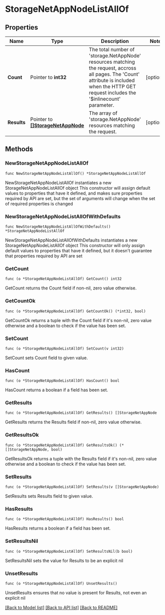 # StorageNetAppNodeListAllOf

## Properties

Name | Type | Description | Notes
------------ | ------------- | ------------- | -------------
**Count** | Pointer to **int32** | The total number of &#39;storage.NetAppNode&#39; resources matching the request, accross all pages. The &#39;Count&#39; attribute is included when the HTTP GET request includes the &#39;$inlinecount&#39; parameter. | [optional] 
**Results** | Pointer to [**[]StorageNetAppNode**](storage.NetAppNode.md) | The array of &#39;storage.NetAppNode&#39; resources matching the request. | [optional] 

## Methods

### NewStorageNetAppNodeListAllOf

`func NewStorageNetAppNodeListAllOf() *StorageNetAppNodeListAllOf`

NewStorageNetAppNodeListAllOf instantiates a new StorageNetAppNodeListAllOf object
This constructor will assign default values to properties that have it defined,
and makes sure properties required by API are set, but the set of arguments
will change when the set of required properties is changed

### NewStorageNetAppNodeListAllOfWithDefaults

`func NewStorageNetAppNodeListAllOfWithDefaults() *StorageNetAppNodeListAllOf`

NewStorageNetAppNodeListAllOfWithDefaults instantiates a new StorageNetAppNodeListAllOf object
This constructor will only assign default values to properties that have it defined,
but it doesn't guarantee that properties required by API are set

### GetCount

`func (o *StorageNetAppNodeListAllOf) GetCount() int32`

GetCount returns the Count field if non-nil, zero value otherwise.

### GetCountOk

`func (o *StorageNetAppNodeListAllOf) GetCountOk() (*int32, bool)`

GetCountOk returns a tuple with the Count field if it's non-nil, zero value otherwise
and a boolean to check if the value has been set.

### SetCount

`func (o *StorageNetAppNodeListAllOf) SetCount(v int32)`

SetCount sets Count field to given value.

### HasCount

`func (o *StorageNetAppNodeListAllOf) HasCount() bool`

HasCount returns a boolean if a field has been set.

### GetResults

`func (o *StorageNetAppNodeListAllOf) GetResults() []StorageNetAppNode`

GetResults returns the Results field if non-nil, zero value otherwise.

### GetResultsOk

`func (o *StorageNetAppNodeListAllOf) GetResultsOk() (*[]StorageNetAppNode, bool)`

GetResultsOk returns a tuple with the Results field if it's non-nil, zero value otherwise
and a boolean to check if the value has been set.

### SetResults

`func (o *StorageNetAppNodeListAllOf) SetResults(v []StorageNetAppNode)`

SetResults sets Results field to given value.

### HasResults

`func (o *StorageNetAppNodeListAllOf) HasResults() bool`

HasResults returns a boolean if a field has been set.

### SetResultsNil

`func (o *StorageNetAppNodeListAllOf) SetResultsNil(b bool)`

 SetResultsNil sets the value for Results to be an explicit nil

### UnsetResults
`func (o *StorageNetAppNodeListAllOf) UnsetResults()`

UnsetResults ensures that no value is present for Results, not even an explicit nil

[[Back to Model list]](../README.md#documentation-for-models) [[Back to API list]](../README.md#documentation-for-api-endpoints) [[Back to README]](../README.md)


